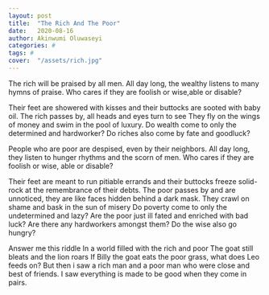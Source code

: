 ```yaml
---
layout: post
title:  "The Rich And The Poor"
date:   2020-08-16
author: Akinwumi Oluwaseyi
categories: #
tags: #
cover:  "/assets/rich.jpg"
---
```



The rich will be praised by all men.
All day long, the wealthy listens to many hymns of praise.
Who cares if they are foolish or wise,able or disable?

Their feet are showered with kisses and their buttocks are sooted with baby oil.
The rich passes by, all heads and eyes turn to see
They fly on the wings of money and swim in the pool of luxury.
Do wealth come to only the determined and hardworker?
Do riches also come by fate and goodluck?

People who are poor are despised, even by their neighbors.
All day long, they listen to hunger rhythms and the scorn of men.
Who cares if they are foolish or wise, able or disable?

Their feet are meant to run pitiable errands and their buttocks freeze solid-rock at the remembrance of their debts.
The poor passes by and are unnoticed, they are like faces hidden behind a dark mask.
They crawl on shame and bask in the sun of misery
Do poverty come to only the undetermined and lazy?
Are the poor just ill fated and enriched with bad luck?
Are there any hardworkers amongst them?
Do the wise also go hungry?

Answer me this riddle
In a world filled with the rich and poor
The goat still bleats and the lion roars
If Billy the goat eats the poor grass, what does Leo feeds on?
But then i saw a rich man and a poor man who were close and best of friends.
I saw everything is made to be good when they come in pairs.
                      
